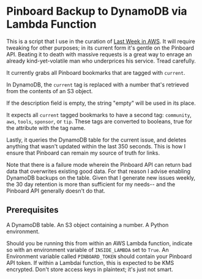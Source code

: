 # Pinboard Backup to DynamoDB via Lambda Function

This is a script that I use in the curation of [Last Week in AWS](https://lastweekinaws.com). It will require tweaking for other purposes; in its current form it's gentle on the Pinboard API. Beating it to death with massive requests is a great way to enrage an already kind-yet-volatile man who underprices his service. Tread carefully. 

It currently grabs all Pinboard bookmarks that are tagged with `current`. 

In DynamoDB, the `current` tag is replaced with a number that's retrieved from the contents of an S3 object. 

If the description field is empty, the string "empty" will be used in its place.

It expects all `current` tagged bookmarks to have a second tag: `community`, `aws`, `tools`, `sponsor`, or `tip`. These tags are converted to booleans, true for the attribute with the tag name. 

Lastly, it queries the DynamoDB table for the current issue, and deletes anything that wasn't updated within the last 350 seconds. This is how I ensure that Pinboard can remain my source of truth for links.

Note that there is a failure mode wherein the Pinboard API can return bad data that overwrites existing good data. For that reason I advise enabling DynamoDB backups on the table. Given that I generate new issues weekly, the 30 day retention is more than sufficient for my needs-- and the Pinboard API generally doesn't do that.

## Prerequisites

A DynamoDB table. An S3 object containing a number. A Python environment.  

Should you be running this from within an AWS Lambda function, indicate so with an environment variable of `INSIDE_LAMBDA` set to `True`. 
An Environment variable called `PINBOARD_TOKEN` should contain your Pinboard API token. If within a Lambdai function, this is expected to be KMS encrypted. Don't store access keys in plaintext; it's just not smart.



